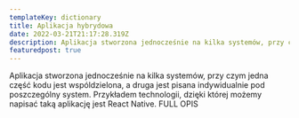 ```yaml
---
templateKey: dictionary
title: Aplikacja hybrydowa
date: 2022-03-21T21:17:28.319Z
description: Aplikacja stworzona jednocześnie na kilka systemów, przy czym jedna część kodu jest wspóldzielona, a druga jest pisana indywidualnie pod poszczególny system. Przykładem technologii, dzięki której możemy napisać taką aplikację jest React Native.
featuredpost: true
---
```


Aplikacja stworzona jednocześnie na kilka systemów, przy czym jedna część kodu jest wspóldzielona, a druga jest pisana indywidualnie pod poszczególny system. Przykładem technologii, dzięki której możemy napisać taką aplikację jest React Native. FULL OPIS
